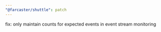 ```yaml
---
"@farcaster/shuttle": patch
---
```


fix: only maintain counts for expected events in event stream monitoring

